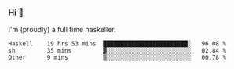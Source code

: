 ### Hi 👋

I'm (proudly) a full time haskeller.

<!--START_SECTION:waka-->

```text
Haskell    19 hrs 53 mins  ████████████████████████░   96.08 %
sh         35 mins         ▓░░░░░░░░░░░░░░░░░░░░░░░░   02.84 %
Other      9 mins          ▒░░░░░░░░░░░░░░░░░░░░░░░░   00.78 %
```

<!--END_SECTION:waka-->
